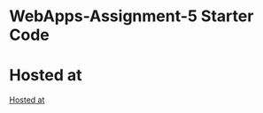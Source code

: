 # WebApps-Assignment-5 Starter Code
# Hosted at
[Hosted at](https://44-563-web-apps-f22.github.io/44563-webapps-assignment-5-S550608/)